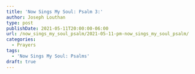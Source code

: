 ```yaml
---
title: 'Now Sings My Soul: Psalm 3:'
author: Joseph Louthan
type: post
publishDate: 2021-05-11T20:00:00-06:00
url: /now_sings_my_soul_psalm/2021-05-11-pm-now_sings_my_soul_psalm/
categories:
  - Prayers
tags:
  - 'Now Sings My Soul: Psalms'
draft: true
---
```

<pre>
<div style="font-variant: small-caps;">

</div>

</pre>
